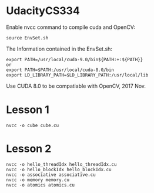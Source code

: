 # UdacityCS334

Enable nvcc command to compile cuda and OpenCV:
```
source EnvSet.sh
```
The Information contained in the EnvSet.sh:
```
export PATH=/usr/local/cuda-9.0/bin${PATH:+:${PATH}}
or
export PATH=$PATH:/usr/local/cuda-8.0/bin
export LD_LIBRARY_PATH=$LD_LIBRARY_PATH:/usr/local/lib
```
Use CUDA 8.0 to be compatiable with OpenCV, 2017 Nov.

# Lesson 1
```
nvcc -o cube cube.cu
```

# Lesson 2
```
nvcc -o hello_threadIdx hello_threadIdx.cu
nvcc -o hello_blockIdx hello_blockIdx.cu
nvcc -o associative associative.cu
nvcc -o memory memory.cu
nvcc -o atomics atomics.cu
```
